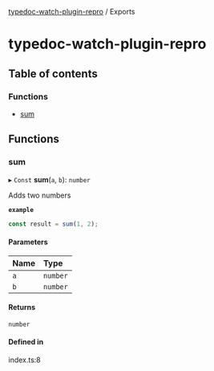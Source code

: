 [typedoc-watch-plugin-repro](README.md) / Exports

# typedoc-watch-plugin-repro

## Table of contents

### Functions

- [sum](modules.md#sum)

## Functions

### sum

▸ `Const` **sum**(`a`, `b`): `number`

Adds two numbers

**`example`**
```ts
const result = sum(1, 2);
```

#### Parameters

| Name | Type |
| :------ | :------ |
| `a` | `number` |
| `b` | `number` |

#### Returns

`number`

#### Defined in

index.ts:8
